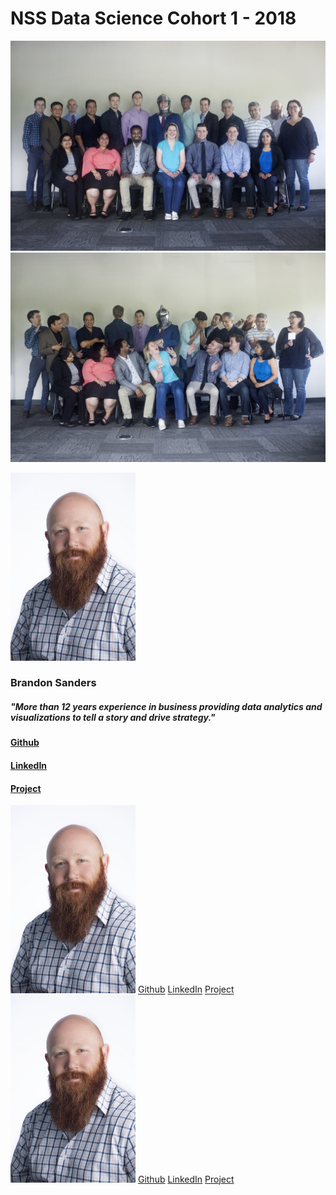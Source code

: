 # NSS Data Science Cohort 1 - 2018


![before](assets/img/class1.jpg?raw=true)
![after](assets/img/class2.jpg?raw=true)
<div class="row">
	<div class="col-sm-4" align="left" float="left">
		<img src="assets/img/brandon1.jpg" width="200" />
		<h3>Brandon Sanders</h3>
		<h5>"More than 12 years experience in business providing data analytics and visualizations to tell a story and drive strategy."</h5>
		<h4><a href="https://github.com/DataScienceBS" target="_blank" class="fa fa-github">Github</a></h4>
		<h4><a href="https://www.linkedin.com/in/bsanders21/" target="_blank" class="fa fa-linkedin-square">LinkedIn</a></h4>
		<h4><a href="https://datasciencebs.shinyapps.io/Walmart_Book_Topic_Modeling/" target="_blank" class="fa fa-linkedin-square">Project</a></h4>
	</div>
	<div class="col-sm-4" align="left" float="left">
		<img src="assets/img/brandon1.jpg" width="200" />
		<a href="https://github.com/DataScienceBS" target="_blank" class="fa fa-github">Github</a>
		<a href="https://www.linkedin.com/in/bsanders21/" target="_blank" class="fa fa-linkedin-square">LinkedIn</a>
		<a href="https://datasciencebs.shinyapps.io/Walmart_Book_Topic_Modeling/" target="_blank" class="fa fa-linkedin-square">Project</a>
	</div>
	<div class="col-sm-4" align="left" float="left">
		<img src="assets/img/brandon1.jpg" width="200" />
		<a href="https://github.com/DataScienceBS" target="_blank" class="fa fa-github">Github</a>
		<a href="https://www.linkedin.com/in/bsanders21/" target="_blank" class="fa fa-linkedin-square">LinkedIn</a>
		<a href="https://datasciencebs.shinyapps.io/Walmart_Book_Topic_Modeling/" target="_blank" class="fa fa-linkedin-square">Project</a>
	</div>
</div>
